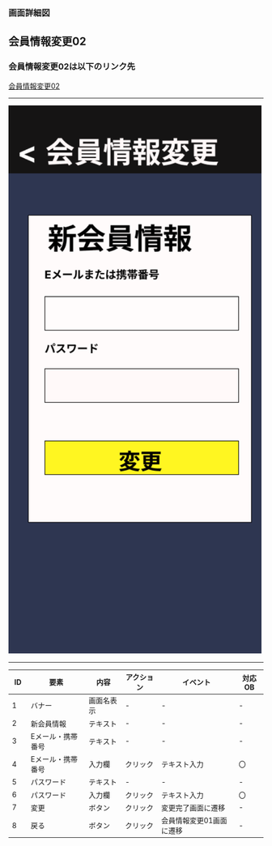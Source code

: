 ### 画面詳細図
## 会員情報変更02
### 会員情報変更02は以下のリンク先
[会員情報変更02](https://www.figma.com/file/aUIBKwBN1BN1f6srbwgCz3/%E4%B8%AD%E6%9D%91%E5%8B%87%E8%BC%9D-s-team-library?node-id=326%3A77)
*****
<img src="../img/kaiinn02.png" width="500">

******

|ID|要素|内容|アクション|イベント|対応OB|
|---|---|---|-----------|-------|------|
|1  |バナー|画面名表示|-|-|-|
|2  |新会員情報|テキスト|-|-|-|
|3  |Eメール・携帯番号|テキスト|-|-|-|
|4  |Eメール・携帯番号|入力欄|クリック|テキスト入力|〇|
|5  |パスワード|テキスト|-|-|-|
|6  |パスワード|入力欄|クリック|テキスト入力|〇|
|7  |変更|ボタン|クリック|変更完了画面に遷移|-|
|8　|戻る|ボタン|クリック|会員情報変更01画面に遷移|-|
